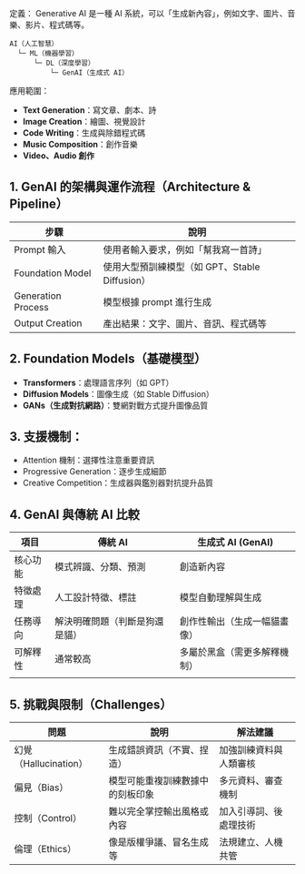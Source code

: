 定義： Generative AI 是一種 AI 系統，可以「生成新內容」，例如文字、圖片、音樂、影片、程式碼等。

```text
AI（人工智慧） 
  └─ ML（機器學習） 
      └─ DL（深度學習） 
          └─ GenAI（生成式 AI）
```

應用範圍：
- **Text Generation**：寫文章、劇本、詩
- **Image Creation**：繪圖、視覺設計
- **Code Writing**：生成與除錯程式碼
- **Music Composition**：創作音樂
- **Video、Audio 創作**
    
## 1. GenAI 的架構與運作流程（Architecture & Pipeline）

|步驟|說明|
|---|---|
|Prompt 輸入|使用者輸入要求，例如「幫我寫一首詩」|
|Foundation Model|使用大型預訓練模型（如 GPT、Stable Diffusion）|
|Generation Process|模型根據 prompt 進行生成|
|Output Creation|產出結果：文字、圖片、音訊、程式碼等|


## 2. Foundation Models（基礎模型）
- **Transformers**：處理語言序列（如 GPT）
- **Diffusion Models**：圖像生成（如 Stable Diffusion）
- **GANs（生成對抗網路）**：雙網對戰方式提升圖像品質
    

## 3. 支援機制：
- Attention 機制：選擇性注意重要資訊
- Progressive Generation：逐步生成細節
- Creative Competition：生成器與鑑別器對抗提升品質
    

## 4. GenAI 與傳統 AI 比較

| 項目   | 傳統 AI           | 生成式 AI (GenAI) |
| ---- | --------------- | -------------- |
| 核心功能 | 模式辨識、分類、預測      | 創造新內容          |
| 特徵處理 | 人工設計特徵、標註       | 模型自動理解與生成      |
| 任務導向 | 解決明確問題（判斷是狗還是貓） | 創作性輸出（生成一幅貓畫像） |
| 可解釋性 | 通常較高            | 多屬於黑盒（需更多解釋機制） |
|      |                 |                |


## 5. 挑戰與限制（Challenges）

|問題|說明|解法建議|
|---|---|---|
|幻覺（Hallucination）|生成錯誤資訊（不實、捏造）|加強訓練資料與人類審核|
|偏見（Bias）|模型可能重複訓練數據中的刻板印象|多元資料、審查機制|
|控制（Control）|難以完全掌控輸出風格或內容|加入引導詞、後處理技術|
|倫理（Ethics）|像是版權爭議、冒名生成等|法規建立、人機共管|

